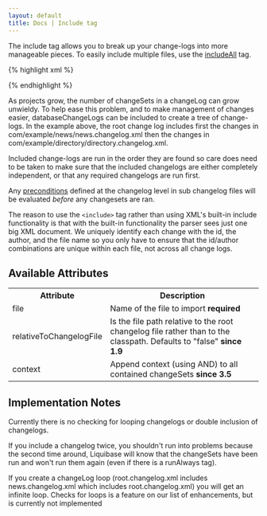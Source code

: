 ```yaml
---
layout: default
title: Docs | Include tag 
---
```



The include tag allows you to break up your change-logs into more manageable pieces. To easily include multiple files, use the [includeAll](includeall.html) tag.

{% highlight xml %}
<?xml version="1.0" encoding="UTF-8"?>

<databaseChangeLog
  xmlns="http://www.liquibase.org/xml/ns/dbchangelog"
  xmlns:xsi="http://www.w3.org/2001/XMLSchema-instance"
  xsi:schemaLocation="http://www.liquibase.org/xml/ns/dbchangelog
         http://www.liquibase.org/xml/ns/dbchangelog/dbchangelog-3.8.xsd">
    <include file="com/example/news/news.changelog.xml"/>
    <include file="com/example/directory/directory.changelog.xml"/>
</databaseChangeLog>
{% endhighlight %}

As projects grow, the number of changeSets in a changeLog can grow unwieldy. To help ease this problem, and to make management of changes easier, databaseChangeLogs can be included to create a tree of change-logs. In the example above, the root change log includes first the changes in com/example/news/news.changelog.xml then the changes in com/example/directory/directory.changelog.xml.

Included change-logs are run in the order they are found so care does need to be taken to make sure that the included changelogs are either completely independent, or that any required changelogs are run first.

Any [preconditions](preconditions.html) defined at the changelog level in sub changelog files will be evaluated *before* any changesets are ran.

The reason to use the `<include>` tag rather than using XML's built-in include functionality is that with the built-in functionality the parser sees just one big XML document. We uniquely identify each change with the id, the author, and the file name so you only have to ensure that the id/author combinations are unique within each file, not across all change logs.

## Available Attributes ##

<table>
<tr><th>Attribute</th><th>Description</th></tr>
<tr><td>file</td><td>Name of the file to import <b>required</b> </td></tr>
<tr><td>relativeToChangelogFile</td><td>Is the file path relative to the root changelog file rather than to the classpath.  Defaults to "false" <b>since 1.9</b> </td></tr>
<tr><td>context</td><td>Append context (using AND) to all contained changeSets <b>since 3.5</b> </td></tr>
</table>


## Implementation Notes ##

Currently there is no checking for looping changelogs or double inclusion of changelogs.

If you include a changelog twice, you shouldn't run into problems because the second time around, Liquibase will know that the changeSets have been run and won't run them again (even if there is a runAlways tag).

If you create a changeLog loop (root.changelog.xml includes news.changelog.xml which includes root.changelog.xml) you will get an infinite loop. Checks for loops is a feature on our list of enhancements, but is currently not implemented
